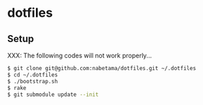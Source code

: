 # dotfiles

## Setup 

XXX: The following codes will not work properly...

```sh
$ git clone git@github.com:nabetama/dotfiles.git ~/.dotfiles
$ cd ~/.dotfiles
$ ./bootstrap.sh
$ rake
$ git submodule update --init
```
